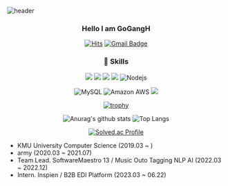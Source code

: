 ![header](https://capsule-render.vercel.app/api?type=waving&color=auto)
<div align=center>
  
### Hello I am GoGangH

[![Hits](https://hits.seeyoufarm.com/api/count/incr/badge.svg?url=https%3A%2F%2Fgithub.com%2FGoGangH)](https://hits.seeyoufarm.com)
[![Gmail Badge](https://img.shields.io/badge/Gmail-d14836?style=flat-square&logo=Gmail&logoColor=white&link=mailto:zlzn1020@gmail.com)](mailto:zlzn1020@gmail.com)
  
### 🚀 Skills 

<img src="https://img.shields.io/badge/Python-3766AB?style=flat-square&logo=Python&logoColor=white"/></a>
<img src="https://img.shields.io/badge/Java-007396?style=flat-square&logo=Java&logoColor=white"/></a>
<img src="https://img.shields.io/badge/C++-00599C?style=flat-square&logo=C%2B%2B&logoColor=white"/></a>
<img src="https://img.shields.io/badge/Javascript-ffb13b?style=flat-square&logo=javascript&logoColor=white"/></a>
![Nodejs](https://img.shields.io/badge/-Nodejs-black?style=flat-square&logo=Node.js)

![MySQL](https://img.shields.io/badge/-MySQL-black?style=flat-square&logo=mysql)
![Amazon AWS](https://img.shields.io/badge/Amazon%20AWS-232F3E?style=flat-square&logo=amazon-aws)
<img src="https://img.shields.io/badge/TensorFlow-FF6F00?style=flat-square&logo=TensorFlow&logoColor=white"/> 

[![trophy](https://github-profile-trophy.vercel.app/?username=GoGangH&theme=onedark&row=1)](https://github.com/ryo-ma/github-profile-trophy)

![Anurag's github stats](https://github-readme-stats.vercel.app/api?username=GoGangH&show_icons=true&theme=tokyonight)
![Top Langs](https://github-readme-stats.vercel.app/api/top-langs/?username=GoGangH&layout=compact&theme=tokyonight)

[![Solved.ac Profile](http://mazassumnida.wtf/api/v2/generate_badge?boj=rhrkd1020)](https://solved.ac/rhrkd1020/)
  
</div>

<div align=left>
	
- KMU University Computer Science (2019.03 ~ )
- army (2020.03 ~ 2021.07)
- Team Lead. SoftwareMaestro 13 / Music Outo Tagging NLP AI (2022.03 ~ 2022.12)
- Intern. Inspien / B2B EDI Platform (2023.03 ~ 06.22)
</div>
